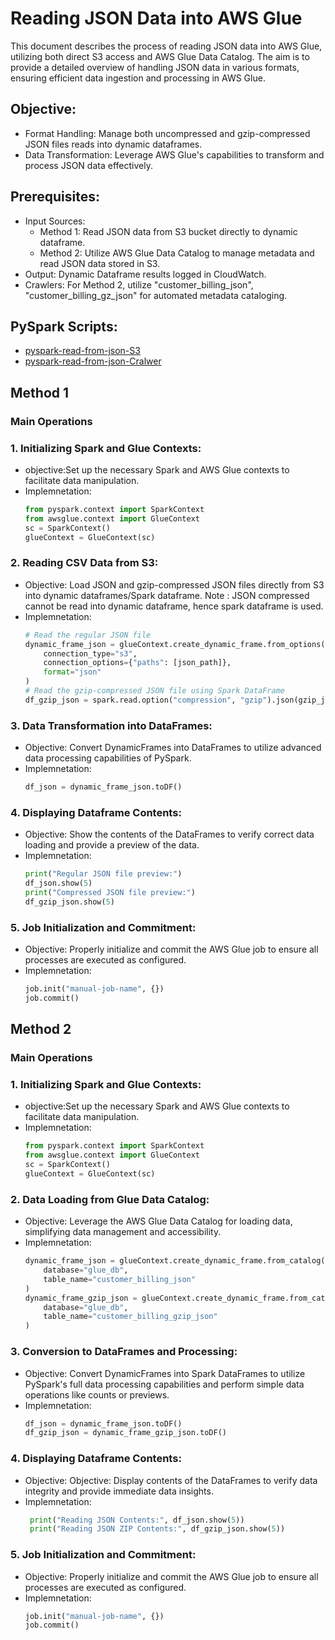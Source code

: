 # Reading JSON Data into AWS Glue
This document describes the process of reading JSON data into AWS Glue, utilizing both direct S3 access and AWS Glue Data Catalog. The aim is to provide a detailed overview of handling JSON data in various formats, ensuring efficient data ingestion and processing in AWS Glue.

## Objective:
- Format Handling: Manage both uncompressed and gzip-compressed JSON files reads into dynamic dataframes.
- Data Transformation: Leverage AWS Glue's capabilities to transform and process JSON data effectively.

## Prerequisites:
* Input Sources:
  * Method 1: Read JSON data from S3 bucket directly to dynamic dataframe.
  * Method 2: Utilize AWS Glue Data Catalog to manage metadata and read JSON data stored in S3.
* Output: Dynamic Dataframe results logged in CloudWatch.
* Crawlers: For Method 2, utilize "customer_billing_json", "customer_billing_gz_json" for automated metadata cataloging.

## PySpark Scripts:
* [pyspark-read-from-json-S3](../glue-code/ti-pyspark-read-from-json-s3.py)
* [pyspark-read-from-json-Cralwer](../glue-code/ti-pyspark-read-from-json-crawler.py)

## Method 1 
### Main Operations
### 1. Initializing Spark and Glue Contexts:
* objective:Set up the necessary Spark and AWS Glue contexts to facilitate data manipulation.
* Implemnetation:
  ```python
  from pyspark.context import SparkContext
  from awsglue.context import GlueContext
  sc = SparkContext()
  glueContext = GlueContext(sc)
  ```
### 2. Reading CSV Data from S3:

* Objective:  Load JSON and gzip-compressed JSON files directly from S3 into dynamic dataframes/Spark dataframe.
  Note : JSON compressed cannot be read into dynamic dataframe, hence spark dataframe is used. 
* Implemnetation:
  ```python
  # Read the regular JSON file
  dynamic_frame_json = glueContext.create_dynamic_frame.from_options(
      connection_type="s3",
      connection_options={"paths": [json_path]},
      format="json"
  )
  # Read the gzip-compressed JSON file using Spark DataFrame
  df_gzip_json = spark.read.option("compression", "gzip").json(gzip_json_path)
  ```
### 3. Data Transformation into DataFrames:

* Objective: Convert DynamicFrames into DataFrames to utilize advanced data processing capabilities of PySpark.
* Implemnetation:
  ```python
  df_json = dynamic_frame_json.toDF()
  ```
### 4. Displaying Dataframe Contents:

* Objective: Show the contents of the DataFrames to verify correct data loading and provide a preview of the data.
* Implemnetation:
  ```python
  print("Regular JSON file preview:")
  df_json.show(5)
  print("Compressed JSON file preview:")
  df_gzip_json.show(5)
  ```
### 5. Job Initialization and Commitment:

* Objective: Properly initialize and commit the AWS Glue job to ensure all processes are executed as configured.
* Implemnetation:
  ```python
  job.init("manual-job-name", {})
  job.commit()
  ```
## Method 2
### Main Operations
### 1. Initializing Spark and Glue Contexts:
* objective:Set up the necessary Spark and AWS Glue contexts to facilitate data manipulation.
* Implemnetation:
  ```python
  from pyspark.context import SparkContext
  from awsglue.context import GlueContext
  sc = SparkContext()
  glueContext = GlueContext(sc)
  ```
### 2. Data Loading from Glue Data Catalog:

* Objective: Leverage the AWS Glue Data Catalog for loading data, simplifying data management and accessibility.
* Implemnetation:
  ```python
  dynamic_frame_json = glueContext.create_dynamic_frame.from_catalog(
      database="glue_db",
      table_name="customer_billing_json"
  )
  dynamic_frame_gzip_json = glueContext.create_dynamic_frame.from_catalog(
      database="glue_db",
      table_name="customer_billing_gzip_json"
  )
  ```
### 3. Conversion to DataFrames and Processing:

* Objective: Convert DynamicFrames into Spark DataFrames to utilize PySpark's full data processing capabilities and perform simple data operations like counts or previews.
* Implemnetation:
  ```python
  df_json = dynamic_frame_json.toDF()
  df_gzip_json = dynamic_frame_gzip_json.toDF()
  ```
### 4. Displaying Dataframe Contents:

* Objective: Objective: Display contents of the DataFrames to verify data integrity and provide immediate data insights.
* Implemnetation:
  ```python
   print("Reading JSON Contents:", df_json.show(5))
   print("Reading JSON ZIP Contents:", df_gzip_json.show(5))
  ```
### 5. Job Initialization and Commitment:

* Objective: Properly initialize and commit the AWS Glue job to ensure all processes are executed as configured.
* Implemnetation:
  ```python
  job.init("manual-job-name", {})
  job.commit()
  ```
